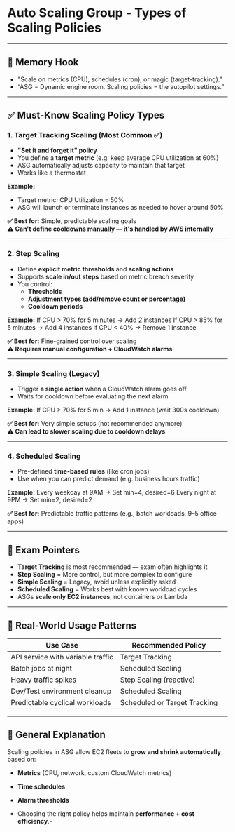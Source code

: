 # Auto Scaling Group - Types of Scaling Policies

---

## 🧠 Memory Hook
- "Scale on metrics (CPU), schedules (cron), or magic (target-tracking)."
- “ASG = Dynamic engine room. Scaling policies = the autopilot settings.”

---

## ✅ Must-Know Scaling Policy Types

### 1. **Target Tracking Scaling (Most Common ✅)**
- **"Set it and forget it" policy**
- You define a **target metric** (e.g. keep average CPU utilization at 60%)
- ASG automatically adjusts capacity to maintain that target
- Works like a thermostat

**Example:**
- Target metric: CPU Utilization = 50%
- ASG will launch or terminate instances as needed to hover around 50%


**✅ Best for:** Simple, predictable scaling goals  
**⚠️ Can't define cooldowns manually — it's handled by AWS internally**

---

### 2. **Step Scaling**
- Define **explicit metric thresholds** and **scaling actions**
- Supports **scale in/out steps** based on metric breach severity
- You control:
  - **Thresholds**
  - **Adjustment types (add/remove count or percentage)**
  - **Cooldown periods**

**Example:**
If CPU > 70% for 5 minutes → Add 2 instances
If CPU > 85% for 5 minutes → Add 4 instances
If CPU < 40% → Remove 1 instance


**✅ Best for:** Fine-grained control over scaling  
**⚠️ Requires manual configuration + CloudWatch alarms**

---

### 3. **Simple Scaling (Legacy)**
- Trigger **a single action** when a CloudWatch alarm goes off
- Waits for cooldown before evaluating the next alarm

**Example:**
If CPU > 70% for 5 min → Add 1 instance (wait 300s cooldown)

**✅ Best for:** Very simple setups (not recommended anymore)  
**⚠️ Can lead to slower scaling due to cooldown delays**

---

### 4. **Scheduled Scaling**
- Pre-defined **time-based rules** (like cron jobs)
- Use when you can predict demand (e.g. business hours traffic)

**Example:**
Every weekday at 9AM → Set min=4, desired=6
Every night at 9PM → Set min=2, desired=2


**✅ Best for:** Predictable traffic patterns (e.g., batch workloads, 9–5 office apps)

---

## 📘 Exam Pointers

- **Target Tracking** is most recommended — exam often highlights it
- **Step Scaling** = More control, but more complex to configure
- **Simple Scaling** = Legacy, avoid unless explicitly asked
- **Scheduled Scaling** = Works best with known workload cycles
- ASGs **scale only EC2 instances**, not containers or Lambda

---

## 🔧 Real-World Usage Patterns

| Use Case                              | Recommended Policy         |
|---------------------------------------|----------------------------|
| API service with variable traffic     | Target Tracking            |
| Batch jobs at night                   | Scheduled Scaling          |
| Heavy traffic spikes                  | Step Scaling (reactive)    |
| Dev/Test environment cleanup          | Scheduled Scaling          |
| Predictable cyclical workloads        | Scheduled or Target Tracking |

---

## 🧩 General Explanation

Scaling policies in ASG allow EC2 fleets to **grow and shrink automatically** based on:
- **Metrics** (CPU, network, custom CloudWatch metrics)
- **Time schedules**
- **Alarm thresholds**

- Choosing the right policy helps maintain **performance + cost efficiency**.-